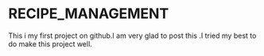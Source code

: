 # RECIPE_MANAGEMENT
This i my first project on github.I am very glad to post this .I tried my best to do make this project well.
